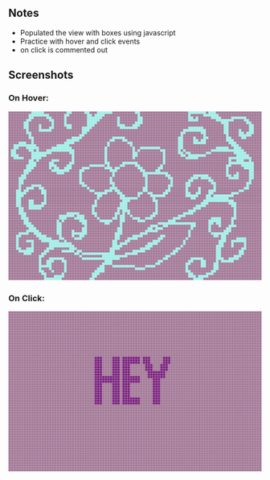 ## Notes 

- Populated the view with boxes using javascript
- Practice with hover and click events 
- on click is commented out


## Screenshots

### On Hover:
![screenshot of on hover event listener](docs/onhover.png)

### On Click:
![screenshot of on click event listener](docs/onclick.png)